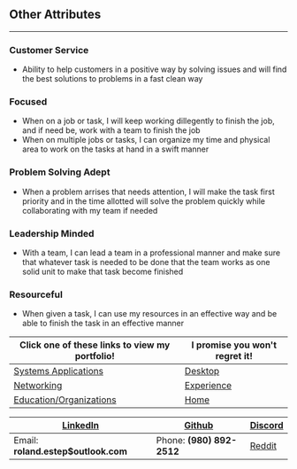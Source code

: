 ## Other Attributes
-----------------------------

### Customer Service
 * Ability to help customers in a positive way by solving issues and will find the best solutions to problems in a fast clean way

### Focused
 * When on a job or task, I will keep working dillegently to finish the job, and if need be, work with a team to finish the job
 * When on multiple jobs or tasks, I can organize my time and physical area to work on the tasks at hand in a swift manner

### Problem Solving Adept
 * When a problem arrises that needs attention, I will make the task first priority and in the time allotted will solve the problem quickly while collaborating with my team if needed

### Leadership Minded
 * With a team, I can lead a team in a professional manner and make sure that whatever task is needed to be done that the team works as one solid unit to make that task become finished

### Resourceful
 * When given a task, I can use my resources in an effective way and be able to finish the task in an effective manner


Click one of these links to view my portfolio! | I promise you won't regret it!
--------------------------------------------- | ----------------------------------
[Systems Applications](../systems/systems.md) | [Desktop](../desktop/desktop.md)
[Networking](../networking/networking.md) | [Experience](../experience/experience.md)
[Education/Organizations](../education_organizations/education_organizations.md) | [Home](..)


[LinkedIn](https://linkedin.com/in/roland-c-estep) | [Github](https://github.com/rcestep) | [Discord](https://discordhub.com/profile/532349150019522580)
--------------------- | ---------------------- | ---------------------------
Email: **roland.estep$outlook.com** | Phone: **(980) 892-2512** | [Reddit](https://reddit.com/user/rcmoonpie1)

